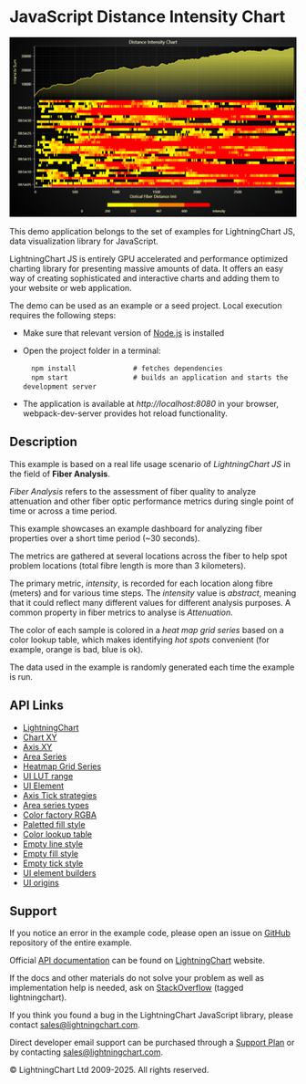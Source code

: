 # JavaScript Distance Intensity Chart

![JavaScript Distance Intensity Chart](dashboardWaterfall-darkGold.png)

This demo application belongs to the set of examples for LightningChart JS, data visualization library for JavaScript.

LightningChart JS is entirely GPU accelerated and performance optimized charting library for presenting massive amounts of data. It offers an easy way of creating sophisticated and interactive charts and adding them to your website or web application.

The demo can be used as an example or a seed project. Local execution requires the following steps:

-   Make sure that relevant version of [Node.js](https://nodejs.org/en/download/) is installed
-   Open the project folder in a terminal:

          npm install              # fetches dependencies
          npm start                # builds an application and starts the development server

-   The application is available at _http://localhost:8080_ in your browser, webpack-dev-server provides hot reload functionality.


## Description

This example is based on a real life usage scenario of _LightningChart JS_ in the field of **Fiber Analysis**.

_Fiber Analysis_ refers to the assessment of fiber quality to analyze attenuation and other fiber optic performance metrics during single point of time or across a time period.

This example showcases an example dashboard for analyzing fiber properties over a short time period (~30 seconds).

The metrics are gathered at several locations across the fiber to help spot problem locations (total fibre length is more than 3 kilometers).

The primary metric, _intensity_, is recorded for each location along fibre (meters) and for various time steps. The _intensity_ value is _abstract_, meaning that it could reflect many different values for different analysis purposes. A common property in fiber metrics to analyse is _Attenuation_.

The color of each sample is colored in a _heat map grid series_ based on a color lookup table, which makes identifying _hot spots_ convenient (for example, orange is bad, blue is ok).

The data used in the example is randomly generated each time the example is run.


## API Links

* [LightningChart]
* [Chart XY]
* [Axis XY]
* [Area Series]
* [Heatmap Grid Series]
* [UI LUT range]
* [UI Element]
* [Axis Tick strategies]
* [Area series types]
* [Color factory RGBA]
* [Paletted fill style]
* [Color lookup table]
* [Empty line style]
* [Empty fill style]
* [Empty tick style]
* [UI element builders]
* [UI origins]


## Support

If you notice an error in the example code, please open an issue on [GitHub][0] repository of the entire example.

Official [API documentation][1] can be found on [LightningChart][2] website.

If the docs and other materials do not solve your problem as well as implementation help is needed, ask on [StackOverflow][3] (tagged lightningchart).

If you think you found a bug in the LightningChart JavaScript library, please contact sales@lightningchart.com.

Direct developer email support can be purchased through a [Support Plan][4] or by contacting sales@lightningchart.com.

[0]: https://github.com/Arction/
[1]: https://lightningchart.com/lightningchart-js-api-documentation/
[2]: https://lightningchart.com
[3]: https://stackoverflow.com/questions/tagged/lightningchart
[4]: https://lightningchart.com/support-services/

© LightningChart Ltd 2009-2025. All rights reserved.


[LightningChart]: https://lightningchart.com/js-charts/api-documentation/v8.0.1/functions/lightningChart-1.html
[Chart XY]: https://lightningchart.com/js-charts/api-documentation/v8.0.1/classes/ChartXY.html
[Axis XY]: https://lightningchart.com/js-charts/api-documentation/v8.0.1/classes/Axis.html
[Area Series]: https://lightningchart.com/js-charts/api-documentation/v8.0.1/classes/AreaSeriesPositive.html
[Heatmap Grid Series]: https://lightningchart.com/js-charts/api-documentation/v8.0.1/classes/HeatmapGridSeriesIntensityValues.html
[UI LUT range]: https://lightningchart.com/js-charts/api-documentation/v8.0.1/interfaces/UILUTRange.html
[UI Element]: https://lightningchart.com/js-charts/api-documentation/v8.0.1/interfaces/UIElement.html
[Axis Tick strategies]: https://lightningchart.com/js-charts/api-documentation/v8.0.1/variables/AxisTickStrategies.html
[Area series types]: https://lightningchart.com/js-charts/api-documentation/v8.0.1/AreaSeriesTypes.html
[Color factory RGBA]: https://lightningchart.com/js-charts/api-documentation/v8.0.1/functions/ColorRGBA.html
[Paletted fill style]: https://lightningchart.com/js-charts/api-documentation/v8.0.1/classes/PalettedFill.html
[Color lookup table]: https://lightningchart.com/js-charts/api-documentation/v8.0.1/classes/LUT.html
[Empty line style]: https://lightningchart.com/js-charts/api-documentation/v8.0.1/variables/emptyLine.html
[Empty fill style]: https://lightningchart.com/js-charts/api-documentation/v8.0.1/variables/emptyFill-1.html
[Empty tick style]: https://lightningchart.com/js-charts/api-documentation/v8.0.1/variables/emptyTick.html
[UI element builders]: https://lightningchart.com/js-charts/api-documentation/v8.0.1/variables/UIElementBuilders.html
[UI origins]: https://lightningchart.com/js-charts/api-documentation/v8.0.1/variables/UIOrigins.html


